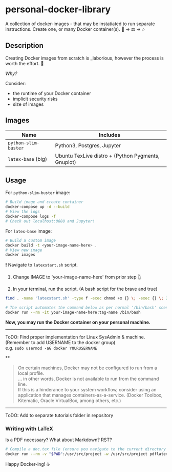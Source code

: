 # personal-docker-library

A collection of docker-images - that may be instatiated to run separate instructions. Create one, or many Docker container(s).
 :sunrise_over_mountains:  -> :balance_scale:  -> :notes:  

## Description

Creating Docker images from scratch is _laborious, however the process is worth the effort. :ship:  

*Why?*  

Consider:  

- the runtime of your Docker container  
- implicit security risks  
- size of images  

## Images

| Name                 | Includes |  
| -------------------- | -------- |
| `python-slim-buster` |  Python3, Postgres, Jupyter |  
| `latex-base` (big)   | Ubuntu TexLive distro + (Python Pygments, Gnuplot) |

## Usage

For `python-slim-buster` image:

```bash
# Build image and create container
docker-compose up -d --build
# View the logs
docker-compose logs -f
# Check out localhost:8888 and Jupyter!

```

For `latex-base` image:

```bash
# Build a custom image
docker build -t <your-image-name-here> .
# View new image
docker images
```

:exclamation: Navigate to `latexstart.sh` script.

1. Change IMAGE to 'your-image-name-here' from prior step :point_up_2:

2. In your terminal, run the script. (A bash script for the brave and true)

```bash
find . -name 'latexstart.sh' -type f -exec chmod +x {} \; -exec {} \; 2>/dev/null`
```

>  
```bash
# The script automates the command below as per normal '/bin/bash' scenarios.
docker run --rm -it your-image-name-here:tag-name /bin/bash
```

**Now, you may run the Docker container on your personal machine.**  

---

ToDO: Find proper implementation for Linux SysAdmin & machine.  
(Remember to add USERNAME to the docker group)  
e.g. `sudo usermod -aG docker YOURUSERNAME`  

**
> On certain machines, Docker may not be configured to run from a local profile.  
> ... in other words, Docker is not available to run from the command line.  
> If this is a hinderance to your system workflow, consider using an application that manages
> containers-as-a-service. (Docker Toolbox, Kitematic, Oracle VirtualBox, among others, etc.)

---

ToDO: Add to separate tutorials folder in repository

### Writing with LaTeX  

Is a PDF necessary? What about Markdown? RST?

```bash
# Compile a doc.tex file (ensure you navigate to the current directory of doc.tex file)
docker run --rm -v "$PWD":/usr/src/project -w /usr/src/project pdflatex pdflatex doc.tex

```

Happy Docker-ing! :coffee:
